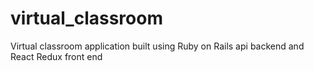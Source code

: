 # virtual_classroom
Virtual classroom application built using Ruby on Rails api backend and React Redux front end
